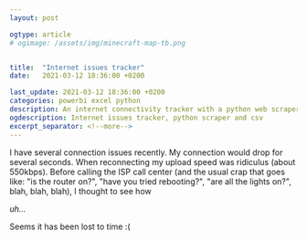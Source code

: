 ```yaml
---
layout: post

ogtype: article
# ogimage: /assets/img/minecraft-map-tb.png


title:  "Internet issues tracker"
date:   2021-03-12 18:36:00 +0200

last_update: 2021-03-12 18:36:00 +0200
categories: powerbi excel python
description: An internet connectivity tracker with a python web scraper, csv, and PowerBI
ogdescription: Internet issues tracker, python scraper and csv
excerpt_separator: <!--more-->
---
```

I have several connection issues recently. My connection would drop for several seconds. When reconnecting my upload speed was ridiculus (about 550kbps). Before calling the ISP call center (and the usual crap that goes like: "is the router on?", "have you tried rebooting?", "are all the lights on?", blah, blah, blah), I thought to see how 



<!--more-->

<div class = "gif search"></div>

_uh..._ 

<div class = "gif confused"></div>

Seems it has been lost to time :(